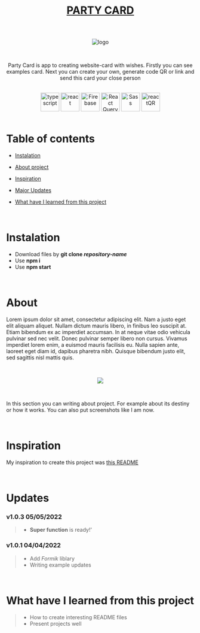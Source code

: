 # <p align="center">[PARTY CARD](https://party-card.vercel.app/)</p>

<br />

<p align="center"> <img src="https://user-images.githubusercontent.com/77500425/222897418-cbd29db7-95e6-47cc-a493-6dc69f594e0b.png" title="logo" alt="logo"/></p>


<br />

<p align="center">Party Card is app to creating website-card with wishes. Firstly you can  see examples card. Next you can create your own, generate code QR or link and send this card your close person  </p>

<br />

<div align="center">



<img src="https://user-images.githubusercontent.com/77500425/161311954-e03613e7-54b2-4d1b-ac2e-559f8c1e9f2d.png" alt="typescript" height="50"  align="center" title="TS"/>
<img src="https://user-images.githubusercontent.com/77500425/161312615-f3961568-28bb-48fa-9d95-93ecd61337b3.png" alt="react"  height="50" align="center"/>
<img src="https://user-images.githubusercontent.com/77500425/165483039-a65ef61f-a3ae-4524-bfa5-04788dd894ea.png" alt="Firebase"  height="50" align="center"/>
<img src="https://react-query-v3.tanstack.com/_next/static/images/emblem-light-628080660fddb35787ff6c77e97ca43e.svg" alt="React Query"  height="50" align="center"/>
<img src="https://upload.wikimedia.org/wikipedia/commons/thumb/9/96/Sass_Logo_Color.svg/1280px-Sass_Logo_Color.svg.png" alt="Sass" height="50"  align="center" title="Scss" />
<img src="https://user-images.githubusercontent.com/77500425/222898367-766dc880-f7b0-47e9-877c-f3046f17e90b.png" alt="reactQR" height="50"  align="center" title="reactQR" />


</div>

<br />

# Table of contents
* [Instalation](#instalation)

* [About project](#about)

* [Inspiration](#inspiration)

* [Major Updates](#Updates)

* [What have I learned from this project](#what-have-i-learned-from-this-project)

<br />

# Instalation
- Download files by **git clone _repository-name_**
- Use **npm i** 
- Use **npm start**


<br />

# About 

Lorem ipsum dolor sit amet, consectetur adipiscing elit. Nam a justo eget elit aliquam aliquet. Nullam dictum mauris libero, in finibus leo suscipit at. Etiam bibendum ex ac imperdiet accumsan. In at neque vitae odio vehicula pulvinar sed nec velit. Donec pulvinar semper libero non cursus. Vivamus imperdiet lorem enim, a euismod mauris facilisis eu. Nulla sapien ante, laoreet eget diam id, dapibus pharetra nibh. Quisque bibendum justo elit, sed sagittis nisl mattis quis.

<br />

<p align="center"> <img src="https://user-images.githubusercontent.com/77500425/164990774-eb31b66c-6166-46f5-ada9-3c0875dce883.png"/><p>

<br />

In this section you can writing about project. For example about its destiny or how it works. You can also put screenshots like I am now.

<br />

# Inspiration

My inspiration to create this project was [this README](https://github.com/Piotrko64/react-sound-architecture/edit/master/README.md)

<br />

# Updates

### **v1.0.3** 05/05/2022

> -   **Super function** is ready!'


### **v1.0.1** 04/04/2022

> -   Add *Formik* liblary
> -   Writing example updates

<br />

# What have I learned from this project

> - How to create interesting README files
> - Present projects well



